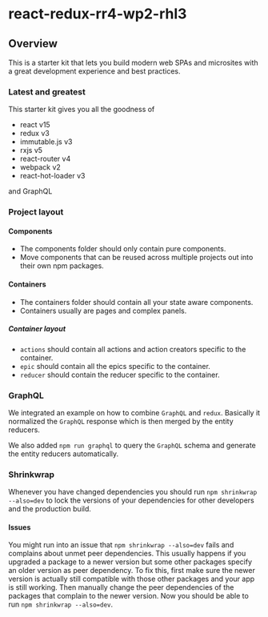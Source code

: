 # react-redux-rr4-wp2-rhl3

## Overview

This is a starter kit that lets you build modern web SPAs and microsites
with a great development experience and best practices.

### Latest and greatest

This starter kit gives you all the goodness of

- react v15
- redux v3
- immutable.js v3
- rxjs v5
- react-router v4
- webpack v2
- react-hot-loader v3

and GraphQL

### Project layout

#### Components

- The components folder should only contain pure components.
- Move components that can be reused across multiple projects out into their own npm packages.

#### Containers

- The containers folder should contain all your state aware components.
- Containers usually are pages and complex panels.

##### Container layout

- `actions` should contain all actions and action creators specific to the container.
- `epic` should contain all the epics specific to the container.
- `reducer` should contain the reducer specific to the container.

### GraphQL

We integrated an example on how to combine `GraphQL` and `redux`. Basically it normalized
the `GraphQL` response which is then merged by the entity reducers.

We also added `npm run graphql` to query the `GraphQL` schema and generate the entity reducers
automatically.

### Shrinkwrap

Whenever you have changed dependencies you should run `npm shrinkwrap --also=dev` to lock
the versions of your dependencies for other developers and the production build.

#### Issues

You might run into an issue that `npm shrinkwrap --also=dev` fails and complains about
unmet peer dependencies.
This usually happens if you upgraded a package to a newer version but some other packages
specify an older version as peer dependency.
To fix this, first make sure the newer version is actually still compatible with those other packages
and your app is still working.
Then manually change the peer dependencies of the packages that complain to the newer version.
Now you should be able to run `npm shrinkwrap --also=dev`.
